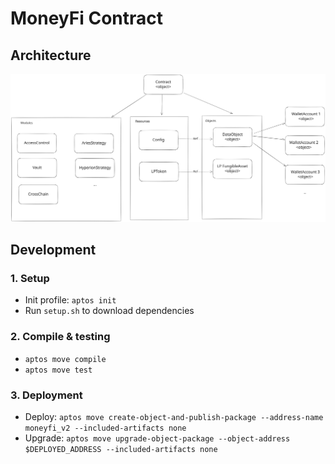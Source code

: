 
# MoneyFi Contract

## Architecture

![alt text](docs/architecture.svg)

## Development

### 1. Setup

- Init profile: `aptos init`
- Run `setup.sh` to download dependencies

### 2. Compile & testing

- `aptos move compile`
- `aptos move test`

### 3. Deployment

- Deploy: `aptos move create-object-and-publish-package --address-name moneyfi_v2 --included-artifacts none `
- Upgrade: `aptos move upgrade-object-package --object-address $DEPLOYED_ADDRESS --included-artifacts none `
